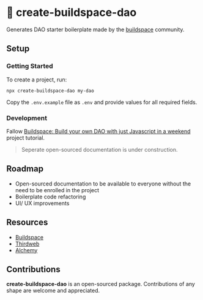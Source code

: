# 🦄 create-buildspace-dao 

Generates DAO starter boilerplate made by the [buildspace](https://github.com/buildspace) community. 

## Setup
### Getting Started

To create a project, run:

```
npx create-buildspace-dao my-dao
```

Copy the `.env.example` file as `.env` and provide values for all required fields.


### Development

Fallow [Buildspace: Build your own DAO with just Javascript in a weekend](https://app.buildspace.so/projects/COb520aae3-7925-42f4-a5e7-eaf718933766) project tutorial.

> Seperate open-sourced documentation is under construction.

## Roadmap

- Open-sourced documentation to be available to everyone without the need to be enrolled in the project
- Boilerplate code refactoring
- UI/ UX improvements

## Resources
- [Buildspace](https://app.buildspace.so/projects/COb520aae3-7925-42f4-a5e7-eaf718933766)
- [Thirdweb](https://thirdweb.com/)
- [Alchemy](https://www.alchemy.com/)


## Contributions

****create-buildspace-dao**** is an open-sourced package. Contributions of any shape
are welcome and appreciated.
